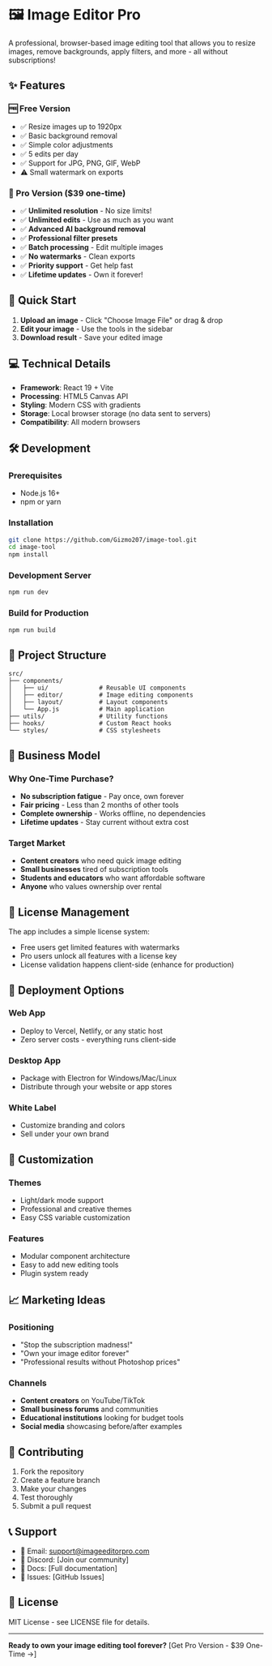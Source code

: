 # 🖼️ Image Editor Pro

A professional, browser-based image editing tool that allows you to resize images, remove backgrounds, apply filters, and more - all without subscriptions!

## ✨ Features

### 🆓 Free Version

- ✅ Resize images up to 1920px
- ✅ Basic background removal
- ✅ Simple color adjustments
- ✅ 5 edits per day
- ✅ Support for JPG, PNG, GIF, WebP
- ⚠️ Small watermark on exports

### 💎 Pro Version ($39 one-time)

- ✅ **Unlimited resolution** - No size limits!
- ✅ **Unlimited edits** - Use as much as you want
- ✅ **Advanced AI background removal**
- ✅ **Professional filter presets**
- ✅ **Batch processing** - Edit multiple images
- ✅ **No watermarks** - Clean exports
- ✅ **Priority support** - Get help fast
- ✅ **Lifetime updates** - Own it forever!

## 🚀 Quick Start

1. **Upload an image** - Click "Choose Image File" or drag & drop
2. **Edit your image** - Use the tools in the sidebar
3. **Download result** - Save your edited image

## 💻 Technical Details

- **Framework**: React 19 + Vite
- **Processing**: HTML5 Canvas API
- **Styling**: Modern CSS with gradients
- **Storage**: Local browser storage (no data sent to servers)
- **Compatibility**: All modern browsers

## 🛠️ Development

### Prerequisites

- Node.js 16+
- npm or yarn

### Installation

```bash
git clone https://github.com/Gizmo207/image-tool.git
cd image-tool
npm install
```

### Development Server

```bash
npm run dev
```

### Build for Production

```bash
npm run build
```

## 📁 Project Structure

```text
src/
├── components/
│   ├── ui/              # Reusable UI components
│   ├── editor/          # Image editing components
│   ├── layout/          # Layout components
│   └── App.js           # Main application
├── utils/               # Utility functions
├── hooks/               # Custom React hooks
└── styles/              # CSS stylesheets
```

## 🎯 Business Model

### Why One-Time Purchase?

- **No subscription fatigue** - Pay once, own forever
- **Fair pricing** - Less than 2 months of other tools
- **Complete ownership** - Works offline, no dependencies
- **Lifetime updates** - Stay current without extra cost

### Target Market

- **Content creators** who need quick image editing
- **Small businesses** tired of subscription tools
- **Students and educators** who want affordable software
- **Anyone** who values ownership over rental

## 🔐 License Management

The app includes a simple license system:

- Free users get limited features with watermarks
- Pro users unlock all features with a license key
- License validation happens client-side (enhance for production)

## 🚀 Deployment Options

### Web App

- Deploy to Vercel, Netlify, or any static host
- Zero server costs - everything runs client-side

### Desktop App

- Package with Electron for Windows/Mac/Linux
- Distribute through your website or app stores

### White Label

- Customize branding and colors
- Sell under your own brand

## 🎨 Customization

### Themes

- Light/dark mode support
- Professional and creative themes
- Easy CSS variable customization

### Features

- Modular component architecture
- Easy to add new editing tools
- Plugin system ready

## 📈 Marketing Ideas

### Positioning

- "Stop the subscription madness!"
- "Own your image editor forever"
- "Professional results without Photoshop prices"

### Channels

- **Content creators** on YouTube/TikTok
- **Small business forums** and communities
- **Educational institutions** looking for budget tools
- **Social media** showcasing before/after examples

## 🤝 Contributing

1. Fork the repository
2. Create a feature branch
3. Make your changes
4. Test thoroughly
5. Submit a pull request

## 📞 Support

- 📧 Email: <support@imageeditorpro.com>
- 💬 Discord: [Join our community]
- 📖 Docs: [Full documentation]
- 🐛 Issues: [GitHub Issues]

## 📜 License

MIT License - see LICENSE file for details.

---

**Ready to own your image editing tool forever?**
[Get Pro Version - $39 One-Time →]
